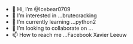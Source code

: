 - 👋 Hi, I’m @Icebear0709
- 👀 I’m interested in ...brutecracking
- 🌱 I’m currently learning ...python2 
- 💞️ I’m looking to collaborate on ...
- 📫 How to reach me ...Facebook Xavier Leeuw 

<!---
Icebear0709/Icebear0709 is a ✨ special ✨ repository because its `README.md` (this file) appears on your GitHub profile.
You can click the Preview link to take a look at your changes.
--->
